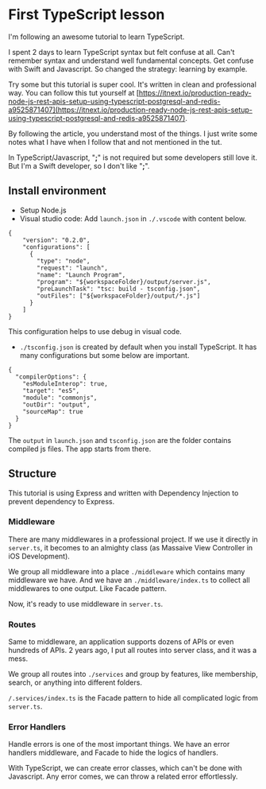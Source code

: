 # First TypeScript lesson

I'm following an awesome tutorial to learn TypeScript. 

I spent 2 days to learn TypeScript syntax but felt confuse at all. Can't remember syntax and understand well fundamental concepts. Get confuse with Swift and Javascript. So changed the strategy: learning by example. 

Try some but this tutorial is super cool. It's written in clean and professional way. You can follow this tut yourself at [https://itnext.io/production-ready-node-js-rest-apis-setup-using-typescript-postgresql-and-redis-a9525871407](https://itnext.io/production-ready-node-js-rest-apis-setup-using-typescript-postgresql-and-redis-a9525871407).

By following the article, you understand most of the things. I just write some notes what I have when I follow that and not mentioned in the tut. 

In TypeScript/Javascript, "**;**" is not required but some developers still love it. But I'm a Swift developer, so I don't like "**;**".

## Install environment
- Setup Node.js
- Visual studio code: Add `launch.json` in `./.vscode` with content below. 

```
{
    "version": "0.2.0",
    "configurations": [
      {
        "type": "node",
        "request": "launch",
        "name": "Launch Program",
        "program": "${workspaceFolder}/output/server.js",
        "preLaunchTask": "tsc: build - tsconfig.json",
        "outFiles": ["${workspaceFolder}/output/*.js"]
      }
    ]
}
```

This configuration helps to use debug in visual code. 

- `./tsconfig.json` is created by default when you install TypeScript. It has many configurations but some below are important. 
```
{
  "compilerOptions": {
    "esModuleInterop": true,
    "target": "es5",
    "module": "commonjs",
    "outDir": "output",
    "sourceMap": true
  }
}
```

The `output` in `launch.json` and `tsconfig.json` are the folder contains compiled js files. The app starts from there. 

## Structure 
This tutorial is using Express and written with Dependency Injection to prevent dependency to Express. 

### Middleware 
There are many middlewares in a professional project. If we use it directly in `server.ts`, it becomes to an almighty class (as Massaive View Controller in iOS Development). 

We group all middleware into a place `./middleware` which contains many middleware we have. And we have an `./middleware/index.ts` to collect all middlewares to one output. Like Facade pattern. 

Now, it's ready to use middleware in `server.ts`.

### Routes 
Same to middleware, an application supports dozens of APIs or even hundreds of APIs. 2 years ago, I put all routes into server class, and it was a mess. 

We group all routes into `./services` and group by features, like membership, search, or anything into different folders. 

`/.services/index.ts` is the Facade pattern to hide all complicated logic from `server.ts`. 

### Error Handlers
Handle errors is one of the most important things. We have an error handlers middleware, and Facade to hide the logics of handlers. 

With TypeScript, we can create error classes, which can't be done with Javascript. Any error comes, we can throw a related error effortlessly. 
